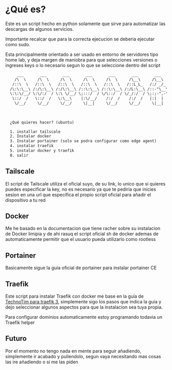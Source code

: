 # ¿Qué es?

Este es un script hecho en python solamente que sirve para automatizar las descargas de algunos servicios.

Importante recalcar que para la correcta ejecucion se deberia ejecutar como sudo.

Esta principalmente orientado a ser usado en entorno de servidores tipo home lab, y deja margen de maniobra para que selecciones versiones o ingreses keys o lo necesario segun lo que se seleccione dentro del script

```xml
     ___       ___       ___       ___       ___       ___       ___   
    /\  \     /\  \     /\  \     /\  \     /\  \     /\__\     /\__\  
   /::\  \   /::\  \   /::\  \   /::\  \   /::\  \   /::L_L_   /:/ _/_ 
  /\:\:\__\ /:/\:\__\ /:/\:\__\ /::\:\__\ /::\:\__\ /:/L:\__\ /::-"\__\   
  \:\:\/__/ \:\/:/  / \:\ \/__/ \;:::/  / \/\::/  / \/_/:/  / \;:;-",-"
   \::/  /   \::/  /   \:\__\    |:\/__/    /:/  /    /:/  /   |:|  |  
    \/__/     \/__/     \/__/     \|__|     \/__/     \/__/     \|__|  
  
  
  
  ¿Qué quieres hacer? (ubuntu)

  1. installar tailscale 
  2. Instalar docker 
  3. Instalar portainer (solo se podra configurar como edge agent)
  4. instalar traefik
  5. instalar docker y traefik
  0. salir
```

## Tailscale

El script de Tailscale utiliza el oficial suyo, de su link, lo unico que si quieres puedes especificar la key, no es necesario ya que te pediria que inicies sesion en una url que especifica el propio script oficial para añadir el dispositivo a tu red

## Docker

Me he basado en la documentacion que tiene racher sobre su instalacion de Docker limipia y de ahi rasuq el script oficial sh de docker ademas de automaticamente permitir que el usuario pueda utilizarlo como rootless

## Portainer

Basicamente sigue la guia oficial de portainer para instalar portainer CE


## Traefik
 
Este script para instalar Traefik con docker me base en la guía de [TechnoTim para traefik 3](https://technotim.live/posts/traefik-3-docker-certificates/), simplemente sigo los pasos que indica la guia y dejo seleccionar algunos aspectos para que la instalacion sea tuya propia. 

Para configurar dominios automaticamente estoy programando todavia un Traefik helper


## Futuro

Por el momento no tengo nada en mente para seguir añadiendo, simplemente ir acabado y puliendolo, segun vaya necesitando mas cosas las ire añadiendo o si me las piden
